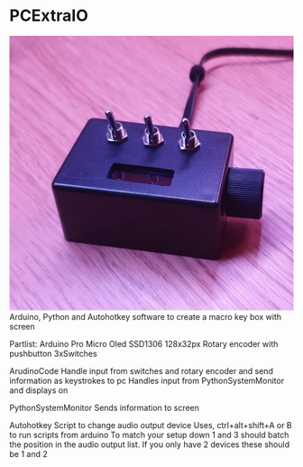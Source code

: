 # PCExtraIO
![alt text](https://github.com/telkaah/PCExtraIO/blob/main/projectImg.png)
Arduino, Python and Autohotkey software to create a macro key box with screen

Partlist:
Arduino Pro Micro
Oled SSD1306 128x32px
Rotary encoder with pushbutton
3xSwitches

ArudinoCode
Handle input from switches and rotary encoder and send information as keystrokes to pc
Handles input from PythonSystemMonitor and displays on 

PythonSystemMonitor
Sends information to screen

Autohotkey 
Script to change audio output device
Uses, ctrl+alt+shift+A or B to run scripts from arduino
To match your setup down 1 and 3 should batch the position in the audio output list. 
If you only have 2 devices these should be 1 and 2

